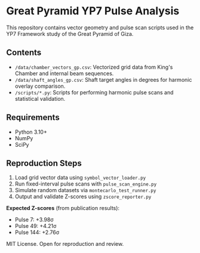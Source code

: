 
# Great Pyramid YP7 Pulse Analysis

This repository contains vector geometry and pulse scan scripts used in the YP7 Framework study of the Great Pyramid of Giza.

## Contents

- `/data/chamber_vectors_gp.csv`: Vectorized grid data from King's Chamber and internal beam sequences.
- `/data/shaft_angles_gp.csv`: Shaft target angles in degrees for harmonic overlay comparison.
- `/scripts/*.py`: Scripts for performing harmonic pulse scans and statistical validation.

## Requirements

- Python 3.10+
- NumPy
- SciPy

## Reproduction Steps

1. Load grid vector data using `symbol_vector_loader.py`
2. Run fixed-interval pulse scans with `pulse_scan_engine.py`
3. Simulate random datasets via `montecarlo_test_runner.py`
4. Output and validate Z-scores using `zscore_reporter.py`

**Expected Z-scores** (from publication results):  
- Pulse 7: +3.98σ  
- Pulse 49: +4.21σ  
- Pulse 144: +2.76σ

MIT License. Open for reproduction and review.
